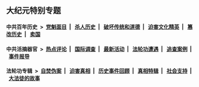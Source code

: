 ## 大纪元特别专题

#### 中共百年历史 &nbsp;>&nbsp; [党魁面目](indexes/nf1176107/README.md?02260430) &nbsp;| &nbsp; [杀人历史](indexes/nf1176106/README.md?02260430) &nbsp;| &nbsp; [破坏传统和道德](indexes/nf1176106/README.md?02260430) &nbsp;| &nbsp; [迫害文化精英](indexes/nf1176111/README.md?02260430) &nbsp;| &nbsp; [篡改历史](indexes/nf1176115/README.md?02260430) &nbsp;| &nbsp; [卖国](indexes/nf1176117/README.md?02260430) 

#### 中共活摘器官 &nbsp;>&nbsp; [热点评论](indexes/nf5879/README.md?02260430) &nbsp;| &nbsp; [国际调查](indexes/nf5947/README.md?02260430) &nbsp;| &nbsp; [最新活动](indexes/nf5883/README.md?02260430) &nbsp;| &nbsp; [法轮功遭遇](indexes/nf5881/README.md?02260430) &nbsp;| &nbsp; [追查案例](indexes/nf5880/README.md?02260430) &nbsp;| &nbsp; [事件报导](indexes/nf5877/README.md?02260430) 

#### 法轮功专辑 &nbsp;>&nbsp; [自焚伪案](indexes/nf5562/README.md?02260430) &nbsp;| &nbsp; [迫害真相](indexes/nf4379/README.md?02260430) &nbsp;| &nbsp; [历史事件回顾](indexes/nf5793/README.md?02260430) &nbsp;| &nbsp; [真相特辑](indexes/nf4389/README.md?02260430) &nbsp;| &nbsp; [社会支持](indexes/nf4386/README.md?02260430) &nbsp;| &nbsp; [大法徒的故事](indexes/nf1147481/README.md?02260430) 


